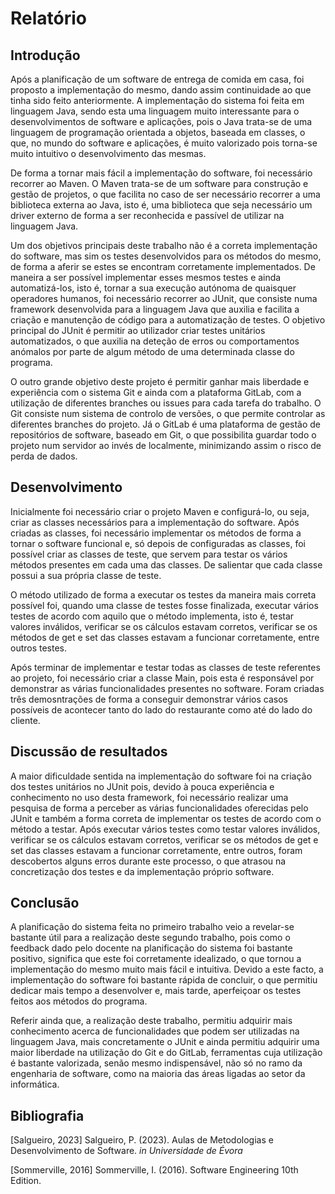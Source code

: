 # Relatório
## Introdução
Após a planificação de um software de entrega de comida em casa, foi proposto a 
implementação do mesmo, dando assim continuidade ao que tinha sido feito 
anteriormente. A implementação do sistema foi feita em linguagem Java, sendo esta uma 
linguagem muito interessante para o desenvolvimentos de software e aplicações, pois o 
Java trata-se de uma linguagem de programação orientada a objetos, baseada em classes,
o que, no mundo do software e aplicações, é muito valorizado pois torna-se muito 
intuitivo o desenvolvimento das mesmas.

De forma a tornar mais fácil a implementação do software, foi necessário recorrer ao
Maven. O Maven trata-se de um software para construção e gestão de projetos, o que
facilita no caso de ser necessário recorrer a uma biblioteca externa ao Java, isto é, 
uma biblioteca que seja necessário um driver externo de forma a ser reconhecida e
passível de utilizar na linguagem Java.

Um dos objetivos principais deste trabalho não é a correta implementação do software, mas
sim os testes desenvolvidos para os métodos do mesmo, de forma a aferir se estes se 
encontram corretamente implementados. De maneira a ser possível implementar esses mesmos 
testes e ainda automatizá-los, isto é, tornar a sua execução autónoma de quaisquer 
operadores humanos, foi necessário recorrer ao JUnit, que consiste numa framework 
desenvolvida para a linguagem Java que auxilia e facilita a criação e manutenção de
código para a automatização de testes. O objetivo principal do JUnit é permitir ao 
utilizador criar testes unitários automatizados, o que auxilia na deteção de erros ou
comportamentos anómalos por parte de algum método de uma determinada classe do programa.

O outro grande objetivo deste projeto é permitir ganhar mais liberdade e experiência com
o sistema Git e ainda com a plataforma GitLab, com a utilização de diferentes branches 
ou issues para cada tarefa do trabalho. O Git consiste num sistema de controlo de 
versões, o que permite controlar as diferentes branches do projeto. Já o GitLab é uma
plataforma de gestão de repositórios de software, baseado em Git, o que possibilita
guardar todo o projeto num servidor ao invés de localmente, minimizando assim o risco
de perda de dados.
## Desenvolvimento
Inicialmente foi necessário criar o projeto Maven e configurá-lo, ou seja, criar as
classes necessários para a implementação do software. Após criadas as classes, foi 
necessário implementar os métodos de forma a tornar o software funcional e, só depois
de configuradas as classes, foi possível criar as classes de teste, que servem para testar
os vários métodos presentes em cada uma das classes. De salientar que cada classe possui
a sua própria classe de teste.

O método utilizado de forma a executar os testes da maneira mais correta possível foi,
quando uma classe de testes fosse finalizada, executar vários testes de acordo com aquilo
que o método implementa, isto é, testar valores inválidos, verificar se os cálculos
estavam corretos, verificar se os métodos de get e set das classes estavam a funcionar
corretamente, entre outros testes.

Após terminar de implementar e testar todas as classes de teste referentes ao projeto, 
foi necessário criar a classe Main, pois esta é responsável por demonstrar as várias 
funcionalidades presentes no software. Foram criadas três demosntrações de forma a 
conseguir demonstrar vários casos possíveis de acontecer tanto do lado do restaurante
como até do lado do cliente.
## Discussão de resultados
A maior dificuldade sentida na implementação do software foi na criação dos testes
unitários no JUnit pois, devido à pouca experiência e conhecimento no uso desta framework,
foi necessário realizar uma pesquisa de forma a perceber as várias funcionalidades
oferecidas pelo JUnit e também a forma correta de implementar os testes de acordo com
o método a testar. Após executar vários testes como testar valores inválidos, verificar 
se os cálculos estavam corretos, verificar se os métodos de get e set das classes estavam
a funcionar corretamente, entre outros, foram descobertos alguns erros durante este 
processo, o que atrasou na concretização dos testes e da implementação próprio software.
## Conclusão
A planificação do sistema feita no primeiro trabalho veio a revelar-se bastante útil para
a realização deste segundo trabalho, pois como o feedback dado pelo docente na 
planificação do sistema foi bastante positivo, significa que este foi corretamente
idealizado, o que tornou a implementação do mesmo muito mais fácil e intuitiva. Devido a 
este facto, a implementação do software foi bastante rápida de concluir, o que permitiu
dedicar mais tempo a desenvolver e, mais tarde, aperfeiçoar os testes feitos aos métodos
do programa.

Referir ainda que, a realização deste trabalho, permitiu adquirir mais conhecimento
acerca de funcionalidades que podem ser utilizadas na linguagem Java, mais concretamente
o JUnit e ainda permitiu adquirir uma maior liberdade na utilização do Git e do GitLab, 
ferramentas cuja utilização é bastante valorizada, senão mesmo indispensável, não só no
ramo da engenharia de software, como na maioria das áreas ligadas ao setor da informática.
## Bibliografia
[Salgueiro, 2023] Salgueiro, P. (2023). Aulas de Metodologias e Desenvolvimento de Software. *in Universidade de Évora*

[Sommerville, 2016] Sommerville, I. (2016). Software Engineering 10th Edition.